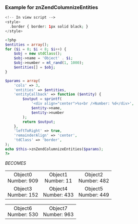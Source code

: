 ### Example for znZendColumnizeEntities

```php
<!-- In view script -->
<style>
  .border { border: 1px solid black; }
</style>

<?php
$entities = array();
for ($i = 0; $i < 8; $i++) {
    $obj = new stdClass();
    $obj->name = 'Object' . $i;
    $obj->number = mt_rand(1, 1000);
    $entities[] = $obj;
}

$params = array(
    'cols' => 3,
    'entities' => $entities,
    'entityCallback' => function ($entity) {
        $output = sprintf(
            '<div align="center">%s<br />Number: %d</div>',
            $entity->name,
            $entity->number
        );
        return $output;
    },
    'leftToRight' => true,
    'remainderAlign' => 'center',
    'tdClass' => 'border',
);
echo $this->znZendColumnizeEntities($params);
?>
```
_BECOMES_
<!--
<style>
  .border { border: 1px solid black; }
</style>
-->
<table id="" class="" width="100%">
  <tr class="">
    <td class="border" width="33.333333333333%">
      <div align="center">Object0<br />Number: 909</div>
    </td>
    <td class="border" width="33.333333333333%">
      <div align="center">Object1<br />Number: 11</div>
    </td>
    <td class="border" width="33.333333333333%">
      <div align="center">Object2<br />Number: 482</div>
    </td>
  </tr>
  <tr class="">
    <td class="border" width="33.333333333333%">
      <div align="center">Object3<br />Number: 152</div>
    </td>
    <td class="border" width="33.333333333333%">
      <div align="center">Object4<br />Number: 433</div>
    </td>
    <td class="border" width="33.333333333333%">
      <div align="center">Object5<br />Number: 449</div>
    </td>
  </tr>
</table>
<table id="" class="" width="100%">
  <tr class="">
    <td class="border" width="50%">
      <div align="center">Object6<br />Number: 530</div>
    </td>
    <td class="border" width="50%">
      <div align="center">Object7<br />Number: 963</div>
    </td>
  </tr>
</table>